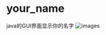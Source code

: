 # your_name
java的GUI界面显示你的名字
![images](https://github.com/Ldi123/your_name/tree/master/image/abc.jpg)
